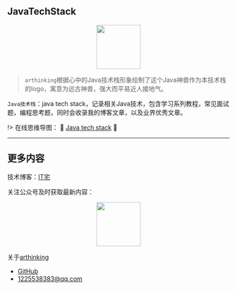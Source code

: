 ## JavaTechStack

<div align=center><img src="https://www.itzhai.com/resources/images/java_12.png" width = "100" height = "100" /></div>

> `arthinking`根据心中的Java技术栈形象绘制了这个Java神兽作为本技术栈的logo，寓意为远古神兽，强大而平易近人接地气。

`Java技术栈`：java tech stack，记录相关Java技术，包含学习系列教程，常见面试题，编程思考题，同时会收录我的博客文章，以及业界优秀文章。

!> 在线思维导图：  :racehorse: [Java tech stack](https://mubu.com/doc/dA46fUddPw) :racehorse:

---

## 更多内容

技术博客：[IT宅](https://www.itzhai.com/)

关注公众号及时获取最新内容：

<div align=center><img src="https://www.itzhai.com/resources/images/itzhai_info.png" width = "100" height = "100" /></div>

关于[arthinking](arthinking.md)

* [GitHub](https://github.com/arthinking/)
* [1225538383@qq.com](mailto:1225538383@qq.com)
